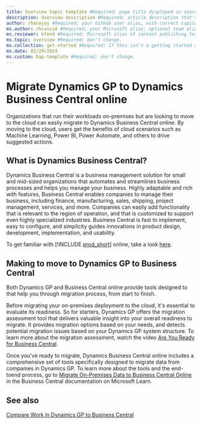 ```yaml
---
title: Overview topic template #Required; page title displayed in search results. Don't enclose in quotation marks.
description: Overview description #Required; article description that's displayed in search results. Don't enclose in quotation marks. Do end with a period.
author: rhanajoy #Required; your GitHub user alias, with correct capitalization.
ms.author: rhcassid #Required; your Microsoft alias; optional team alias.
ms.reviewer: kfend #Required; Microsoft alias of content publishing team member.
ms.topic: overview #Required; don't change.
ms.collection: get-started #Required; If this isn't a getting started article, don't remove the attribute, but leave the value blank. The values for this attribute will be updated over time.
ms.date: 02/29/2024
ms.custom: bap-template #Required; don't change.
---
```

# Migrate Dynamics GP to Dynamics Business Central online

Organizations that run their workloads on-premises but are looking to move to the cloud can easily migrate to Dynamics Business Central online. By moving to the cloud, users get the benefits of cloud scenarios such as Machine Learning, Power BI, Power Automate, and others to drive suggested actions.  

## What is Dynamics Business Central?

Dynamics Business Central is a business management solution for small and mid-sized organizations that automates and streamlines business processes and helps you manage your business. Highly adaptable and rich with features, Business Central enables companies to manage their business, including finance, manufacturing, sales, shipping, project management, services, and more. Companies can easily add functionality that is relevant to the region of operation, and that is customized to support even highly specialized industries. Business Central is fast to implement, easy to configure, and simplicity guides innovations in product design, development, implementation, and usability.

To get familiar with [!INCLUDE [prod_short](../includes/prod_short.md)] online, take a look [here](/dynamics365/business-central/across-preview?toc=/dynamics365/business-central/dev-itpro/toc.json).

## Making to move to Dynamics GP to Business Central

Both Dynamics GP and Business Central online provide tools designed to that help you through migration process, from start to finish.

Before migrating your on-premises deployment to the cloud, it's essential to evaluate its readiness. So for starters, Dynamics GP offers the migration assessment tool that delivers valuable insight into your overall readiness to migrate. It provides migration options based on your needs, and detects potential migration issues based on your Dynamics GP system structure. To learn more about the migration assessment, watch the video [Are You Ready for Business Central](https://www.youtube.com/watch?v=r2gNgQrCgoo&list=PLcakwueIHoT9yVFOV6_BXMVeodPq3lt3o&index=15).

Once you've ready to migrate, Dynamics Business Central online includes a comprehensive set of tools specifically designed to migrate data from companies in Dynamics GP. To learn more about the tools and the end-toend process, go to [Migrate On-Premises Data to Business Central Online](/dynamics365/business-central/dev-itpro/administration/migrate-gp-overview) in the Business Central documentation on Microsoft Learn.

## See also

[Compare Work in Dynamics GP to Business Central](migrate-gp-bc.md)
